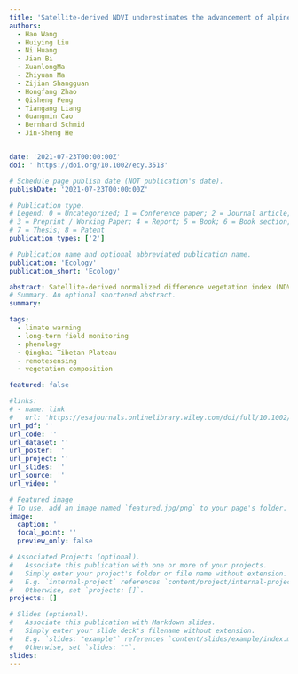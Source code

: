 ```yaml
---
title: 'Satellite-derived NDVI underestimates the advancement of alpine vegetation growth over the past three decades'
authors:
  - Hao Wang
  - Huiying Liu
  - Ni Huang
  - Jian Bi
  - XuanlongMa
  - Zhiyuan Ma
  - Zijian Shangguan
  - Hongfang Zhao
  - Qisheng Feng
  - Tiangang Liang
  - Guangmin Cao
  - Bernhard Schmid
  - Jin-Sheng He


date: '2021-07-23T00:00:00Z'
doi: ' https://doi.org/10.1002/ecy.3518'

# Schedule page publish date (NOT publication's date).
publishDate: '2021-07-23T00:00:00Z'

# Publication type.
# Legend: 0 = Uncategorized; 1 = Conference paper; 2 = Journal article;
# 3 = Preprint / Working Paper; 4 = Report; 5 = Book; 6 = Book section;
# 7 = Thesis; 8 = Patent
publication_types: ['2']

# Publication name and optional abbreviated publication name.
publication: 'Ecology'
publication_short: 'Ecology'

abstract: Satellite-derived normalized difference vegetation index (NDVI) data are increasingly relied on to reveal the growth responses of vegetation to climate change, yet the vegetation growth tracking accuracy of these data remains unclear due to a lack of long-term field data. Here, we adopted a unique field-measured seasonal aboveground biomass dataset from 1982–2014 to assess the potential of using satellite-derived NDVI data to match field data in regard to the interannual variability in seasonal vegetation growth in a Tibetan alpine grassland. We revealed that Global Inventory Monitoring and Modeling System (GIMMS) NDVI data captured the advancement of field-measured vegetation growth throughout the entire study period but not from 2000–2014, while MODIS NDVI data still observed this advancing trend after 2000 to a limited extent. However, satellite-derived NDVI data consistently underestimated the advancement degree of field-measured vegetation growth, regardless of whether GIMMS or MODIS NDVI data were considered. We tentatively attribute this underestimation to an increased ratio of grass biomass to forb biomass, which could delay the advancement of NDVI development but not affect that of field-measured biomass development. Our results suggest that satellite-derived NDVI data may miss critical responses of vegetation growth to global climate change, potentially due to long-term shifts in plant community composition.
# Summary. An optional shortened abstract.
summary: 

tags:
  - limate warming
  - long-term field monitoring
  - phenology
  - Qinghai-Tibetan Plateau
  - remotesensing
  - vegetation composition

featured: false

#links:
# - name: link
#   url: 'https://esajournals.onlinelibrary.wiley.com/doi/full/10.1002/ecy.3518'
url_pdf: ''
url_code: ''
url_dataset: ''
url_poster: ''
url_project: ''
url_slides: ''
url_source: ''
url_video: ''

# Featured image
# To use, add an image named `featured.jpg/png` to your page's folder.
image:
  caption: ''
  focal_point: ''
  preview_only: false

# Associated Projects (optional).
#   Associate this publication with one or more of your projects.
#   Simply enter your project's folder or file name without extension.
#   E.g. `internal-project` references `content/project/internal-project/index.md`.
#   Otherwise, set `projects: []`.
projects: []

# Slides (optional).
#   Associate this publication with Markdown slides.
#   Simply enter your slide deck's filename without extension.
#   E.g. `slides: "example"` references `content/slides/example/index.md`.
#   Otherwise, set `slides: ""`.
slides:
---
```


